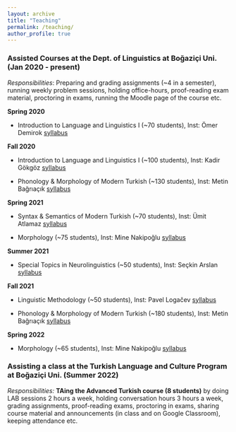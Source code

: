 ```yaml
---
layout: archive
title: "Teaching"
permalink: /teaching/
author_profile: true
--- 
```


### Assisted Courses at the Dept. of Linguistics at Boğaziçi Uni. **(Jan 2020 - present)**

*Responsibilities*: Preparing and grading assignments (~4 in a semester), running weekly problem sessions, holding office-hours, proof-reading exam material, proctoring in exams, running the Moodle page of the course etc.

**Spring 2020**

* Introduction to Language and Linguistics I (~70 students), Inst: Ömer Demirok [syllabus](https://registration.boun.edu.tr/scripts/instructor/coursedescriptions/2019-2020-2/LING10101.PDF?raw=true)

**Fall 2020**

* Introduction to Language and Linguistics I (~100 students), Inst: Kadir Gökgöz [syllabus](https://registration.boun.edu.tr/scripts/instructor/coursedescriptions/2020-2021-1/LING10103.PDF?raw=true)

* Phonology & Morphology of Modern Turkish (~130 students), Inst: Metin Bağrıaçık [syllabus](https://registration.boun.edu.tr/scripts/instructor/coursedescriptions/2020-2021-1/LING31301.PDF?raw=true)

**Spring 2021**

* Syntax & Semantics of Modern Turkish (~70 students), Inst: Ümit Atlamaz [syllabus](https://registration.boun.edu.tr/scripts/instructor/coursedescriptions/2020-2021-2/LING31402.PDF?raw=true)

* Morphology (~75 students), Inst: Mine Nakipoğlu [syllabus](https://registration.boun.edu.tr/scripts/instructor/coursedescriptions/2020-2021-2/LING20201.PDF?raw=true)

**Summer 2021**

* Special Topics in Neurolinguistics (~50 students), Inst: Seçkin Arslan [syllabus](https://registration.boun.edu.tr/scripts/instructor/coursedescriptions/2020-2021-3/LING48T01.PDF?raw=true)

**Fall 2021**

* Linguistic Methodology (~50 students), Inst: Pavel Logačev [syllabus](https://moodle.boun.edu.tr/pluginfile.php/1005688/mod_resource/content/1/syllabus.PDF?raw=true)

* Phonology & Morphology of Modern Turkish (~180 students), Inst: Metin Bağrıaçık [syllabus](https://registration.boun.edu.tr/scripts/instructor/coursedescriptions/2021-2022-1/LING31301.PDF?raw=true)

**Spring 2022**

* Morphology (~65 students), Inst: Mine Nakipoğlu [syllabus](https://registration.boun.edu.tr/scripts/instructor/coursedescriptions/2020-2021-2/LING20201.PDF?raw=true)


### Assisting a class at the Turkish Language and Culture Program at Boğaziçi Uni. **(Summer 2022)**

*Responsibilities:* **TAing the Advanced Turkish course (8 students)** by doing LAB sessions 2 hours a week, holding conversation hours 3 hours a week, grading assignments, proof-reading exams, proctoring in exams, sharing course material and announcements (in class and on Google Classroom), keeping attendance etc.




